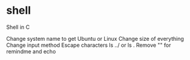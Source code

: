 # shell

Shell in C

Change system name to get Ubuntu or Linux
Change size of everything
Change input method
Escape characters
ls ../    or    ls .
Remove "" for remindme and echo